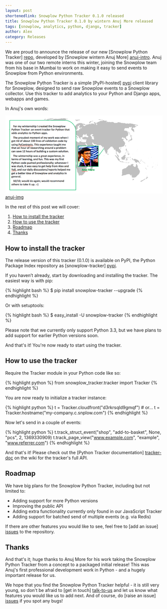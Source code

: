 ```yaml
---
layout: post
shortenedlink: Snowplow Python Tracker 0.1.0 released
title: Snowplow Python Tracker 0.1.0 by wintern Anuj More released
tags: [snowplow, analytics, python, django, tracker]
author: Alex
category: Releases
---
```


We are proud to announce the release of our new [Snowplow Python Tracker] [repo], developed by [Snowplow wintern Anuj More] [anuj-intro]. Anuj was one of our two remote interns this winter, joining the Snowplow team from his base in Mumbai to work on making it easy to send events to Snowplow from Python environments.

The Snowplow Python Tracker is a simple [PyPI-hosted] [pypi] client library for Snowplow, designed to send raw Snowplow events to a Snowplow collector. Use this tracker to add analytics to your Python and Django apps, webapps and games.

In Anuj's own words:

![anuj-img] [anuj-img]

In the rest of this post we will cover:

1. [How to install the tracker](/blog/2014/03/28/snowplow-python-tracker-0.1.0-released/#get)
2. [How to use the tracker](/blog/2014/03/28/snowplow-python-tracker-0.1.0-released/#usage)
3. [Roadmap](/blog/2014/03/28/snowplow-python-tracker-0.1.0-released/#roadmap)
4. [Thanks](/blog/2014/03/28/snowplow-python-tracker-0.1.0-released/#thanks)

<!--more-->

<h2><a name="get">How to install the tracker</a></h2>

The release version of this tracker (0.1.0) is available on PyPI, the Python Package Index repository as [snowplow-tracker] [pypi].

If you haven’t already, start by downloading and installing the tracker. The easiest way is with pip:

{% highlight bash %}
$ pip install snowplow-tracker --upgrade
{% endhighlight %}

Or with setuptools:

{% highlight bash %}
$ easy_install -U snowplow-tracker
{% endhighlight %}

Please note that we currently only support Python 3.3, but we have plans to add support for earlier Python versions soon.

And that's it! You're now ready to start using the tracker.

<h2><a name="usage">How to use the tracker</a></h2>

Require the Tracker module in your Python code like so:

{% highlight python %}
from snowplow_tracker.tracker import Tracker
{% endhighlight %}

You are now ready to initialize a tracker instance:

{% highlight python %}
t = Tracker.cloudfront("d3rkrsqld9gmqf") # or...
t = Tracker.hostname("my-company.c.snplow.com")
{% endhighlight %}

Now let's send in a couple of events:

{% highlight python %}
t.track_struct_event("shop", "add-to-basket", None, "pcs", 2, 1369330909)
t.track_page_view("www.example.com", "example", "www.referrer.com")
{% endhighlight %}

And that's it! Please check out the [Python Tracker documentation] [tracker-doc] on the wiki for the tracker's full API.

<h2><a name="roadmap">Roadmap</a></h2>

We have big plans for the Snowplow Python Tracker, including but not limited to:

* Adding support for more Python versions
* Improving the public API
* Adding extra functionality currently only found in our JavaScript Tracker
* Adding support for batched send of multiple events (e.g. via Redis)

If there are other features you would like to see, feel free to [add an issue] [issues] to the repository.

<h2><a name="thanks">Thanks</a></h2>

And that's it; huge thanks to Anuj More for his work taking the Snowplow Python Tracker from a concept to a packaged initial release! This was Anuj's first professional development work in Python - and a hugely important release for us.

We hope that you find the Snowplow Python Tracker helpful - it is still very young, so don't be afraid to [get in touch] [talk-to-us] and let us know what features you would like us to add next. And of course, do [raise an issue] [issues] if you spot any bugs!

[anuj-intro]: /blog/2013/12/20/introducing-our-snowplow-winterns/
[anuj-img]: /assets/img/blog/2014/03/anuj-python-tracker.png

[tracker-doc]: https://github.com/snowplow/snowplow/wiki/Python-Tracker
[repo]: https://github.com/snowplow/snowplow-python-tracker
[pypi]: https://pypi.python.org/pypi/snowplow-tracker/0.1.0

[talk-to-us]: https://github.com/snowplow/snowplow/wiki/Talk-to-us
[issues]: https://github.com/snowplow/snowplow/issues
